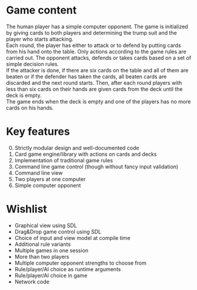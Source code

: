 Game content
============

The human player has a simple computer opponent. The game is initialized by giving cards to both players and determining the trump suit and the player who starts attacking.  
Each round, the player has either to attack or to defend by putting cards from his hand onto the table. Only actions according to the game rules are carried out. The opponent attacks, defends or takes cards based on a set of simple decision rules.  
If the attacker is done, if there are six cards on the table and all of them are beaten or if the defender has taken the cards, all beaten cards are discarded and the next round starts. Then, after each round players with less than six cards on their hands are given cards from the deck until the deck is empty.  
The game ends when the deck is empty and one of the players has no more cards on his hands.

Key features
============
0. Strictly modular design and well-documented code
0. Card game engine/library with actions on cards and decks
0. Implementation of traditional game rules
0. Command line game control (though without fancy input validation)
0. Command line view
0. Two players at one computer
0. Simple computer opponent

Wishlist
==============
* Graphical view using SDL
* Drag&Drop game control using SDL
* Choice of input and view model at compile time
* Additional rule variants
* Multiple games in one session
* More than two players
* Multiple computer opponent strengths to choose from
* Rule/player/AI choice as runtime arguments
* Rule/player/AI choice in game
* Network code
